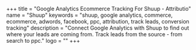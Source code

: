 +++
title = "Google Analytics Ecommerce Tracking For Shuup - Attributio"
name = "Shuup"
keywords = "shuup, google analytics, commerce, ecommerce, adwords, facebook, ppc, attribution, track leads, conversion tracking"
description = "Connect Google Analytics with Shuup to find out where your leads are coming from. Track leads from the source - from search to ppc."
logo = ""
+++
